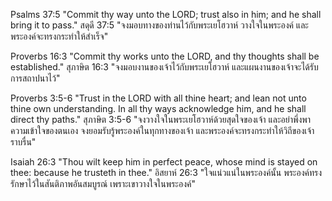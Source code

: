 
Psalms 37:5 "Commit thy way unto the LORD; trust also in him; and he shall bring it to pass."
สดุดี 37:5 "จงมอบทางของท่านไว้กับพระเยโฮวาห์ วางใจในพระองค์ และพระองค์จะทรงกระทำให้สำเร็จ"

Proverbs 16:3 "Commit thy works unto the LORD, and thy thoughts shall be established."
สุภาษิต 16:3 "จงมอบงานของเจ้าไว้กับพระเยโฮวาห์ และแผนงานของเจ้าจะได้รับการสถาปนาไว้"

Proverbs 3:5-6 "Trust in the LORD with all thine heart; and lean not unto thine own understanding. In all thy ways acknowledge him, and he shall direct thy paths."
สุภาษิต 3:5-6 "จงวางใจในพระเยโฮวาห์ด้วยสุดใจของเจ้า และอย่าพึ่งพาความเข้าใจของตนเอง จงยอมรับรู้พระองค์ในทุกทางของเจ้า และพระองค์จะทรงกระทำให้วิถีของเจ้าราบรื่น"

Isaiah 26:3 "Thou wilt keep him in perfect peace, whose mind is stayed on thee: because he trusteth in thee."
อิสยาห์ 26:3 "ใจแน่วแน่ในพระองค์นั้น พระองค์ทรงรักษาไว้ในสันติภาพอันสมบูรณ์ เพราะเขาวางใจในพระองค์"
